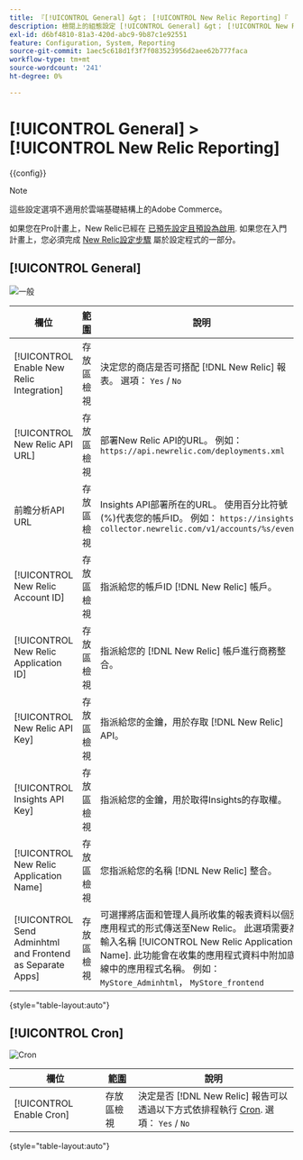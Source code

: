 ```yaml
---
title: 『[!UICONTROL General] &gt； [!UICONTROL New Relic Reporting]『
description: 檢閱上的組態設定 [!UICONTROL General] &gt； [!UICONTROL New Relic Reporting] 商務管理員頁面。
exl-id: d6bf4810-81a3-420d-abc9-9b87c1e92551
feature: Configuration, System, Reporting
source-git-commit: 1aec5c618d1f3f7f083523956d2aee62b777faca
workflow-type: tm+mt
source-wordcount: '241'
ht-degree: 0%

---
```


# [!UICONTROL General] > [!UICONTROL New Relic Reporting]

{{config}}

>[!NOTE]
>這些設定選項不適用於雲端基礎結構上的Adobe Commerce。
>
>如果您在Pro計畫上，New Relic已經在 [已預先設定且預設為啟用](https://experienceleague.adobe.com/docs/commerce-cloud-service/user-guide/monitor/new-relic/new-relic-service.html). 如果您在入門計畫上，您必須完成 [New Relic設定步驟](https://experienceleague.adobe.com/docs/commerce-cloud-service/user-guide/monitor/new-relic/account-management.html#configure-new-relic-for-starter-environment) 屬於設定程式的一部分。

## [!UICONTROL General]

![一般](./assets/new-relic-reporting-general.png)<!-- zoom -->

<!-- [General](https://docs.magento.com/user-guide/reports/new-relic-reporting.html) -->

| 欄位 | [範圍](../../getting-started/websites-stores-views.md#scope-settings) | 說明 |
|--- |--- |--- |
| [!UICONTROL Enable New Relic Integration] | 存放區檢視 | 決定您的商店是否可搭配 [!DNL New Relic] 報表。 選項： `Yes` / `No` |
| [!UICONTROL New Relic API URL] | 存放區檢視 | 部署New Relic API的URL。 例如： `https://api.newrelic.com/deployments.xml` |
| 前瞻分析API URL | 存放區檢視 | Insights API部署所在的URL。 使用百分比符號(%)代表您的帳戶ID。 例如： `https://insights-collector.newrelic.com/v1/accounts/%s/events` |
| [!UICONTROL New Relic Account ID] | 存放區檢視 | 指派給您的帳戶ID [!DNL New Relic] 帳戶。 |
| [!UICONTROL New Relic Application ID] | 存放區檢視 | 指派給您的 [!DNL New Relic] 帳戶進行商務整合。 |
| [!UICONTROL New Relic API Key] | 存放區檢視 | 指派給您的金鑰，用於存取 [!DNL New Relic] API。 |
| [!UICONTROL Insights API Key] | 存放區檢視 | 指派給您的金鑰，用於取得Insights的存取權。 |
| [!UICONTROL New Relic Application Name] | 存放區檢視 | 您指派給您的名稱 [!DNL New Relic] 整合。 |
| [!UICONTROL Send Adminhtml and Frontend as Separate Apps] | 存放區檢視 | 可選擇將店面和管理人員所收集的報表資料以個別應用程式的形式傳送至New Relic。 此選項需要為輸入名稱 [!UICONTROL New Relic Application Name]. 此功能會在收集的應用程式資料中附加底線中的應用程式名稱。 例如： `MyStore_Adminhtml`， `MyStore_frontend` |

{style="table-layout:auto"}

## [!UICONTROL Cron]

![Cron](./assets/new-relic-reporting-cron.png)<!-- zoom -->

<!-- Cron](https://docs.magento.com/user-guide/system/cron.html) -->

| 欄位 | [範圍](../../getting-started/websites-stores-views.md#scope-settings) | 說明 |
|--- |--- |--- |
| [!UICONTROL Enable Cron] | 存放區檢視 | 決定是否 [!DNL New Relic] 報告可以透過以下方式依排程執行 [Cron](../../systems/cron.md). 選項： `Yes` / `No` |

{style="table-layout:auto"}
